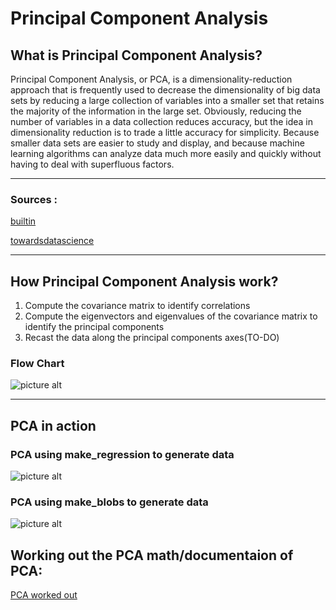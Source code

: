 # Principal Component Analysis

## What is Principal Component Analysis?
Principal Component Analysis, or PCA, is a dimensionality-reduction approach that is frequently used to decrease the dimensionality of big data sets by reducing a large collection of variables into a smaller set that retains the majority of the information in the large set. Obviously, reducing the number of variables in a data collection reduces accuracy, but the idea in dimensionality reduction is to trade a little accuracy for simplicity. Because smaller data sets are easier to study and display, and because machine learning algorithms can analyze data much more easily and quickly without having to deal with superfluous factors.

- - - - 
### Sources :
[builtin](https://builtin.com/data-science/step-step-explanation-principal-component-analysis)

[towardsdatascience](https://towardsdatascience.com/an-intuitive-guide-to-pca-1174055fc800)

- - - -
## How Principal Component Analysis work?
1. Compute the covariance matrix to identify correlations
2. Compute the eigenvectors and eigenvalues of the covariance matrix to identify the principal components
3. Recast the data along the principal components axes(TO-DO)

### Flow Chart
![picture alt](https://i.gyazo.com/1e0f05eabc42b8ed1f580d02ffeab039.png "Flow Chart")
- - - -
## PCA in action
### PCA using make_regression to generate data
![picture alt](https://i.gyazo.com/368c215a0898df65d57900cd84f43312.png)
### PCA using make_blobs to generate data
![picture alt](https://i.gyazo.com/782e3771225932ae11ac7bfb54a78949.png)

## Working out the PCA math/documentaion of PCA:
[PCA worked out](https://1drv.ms/u/s!Aqk7Y-sliEtmfWp7imDP9v1ULRk?e=gq8viN)
